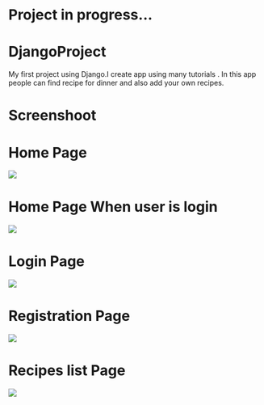 
# Project in progress...

# DjangoProject
My first project using Django.I create app using many tutorials . 
In this app people can find recipe for dinner and also add your own recipes. 

# Screenshoot
# Home Page
![](https://i.imgur.com/EXu6uBq.jpg)
# Home Page When user is login
![](https://i.imgur.com/6hZkDqM.jpg)
# Login Page 
![](https://i.imgur.com/U1FcXxU.jpg)
# Registration Page
![](https://i.imgur.com/2YltJFQ.jpg)
# Recipes list Page
![](https://i.imgur.com/wq6Hjre.jpg)

